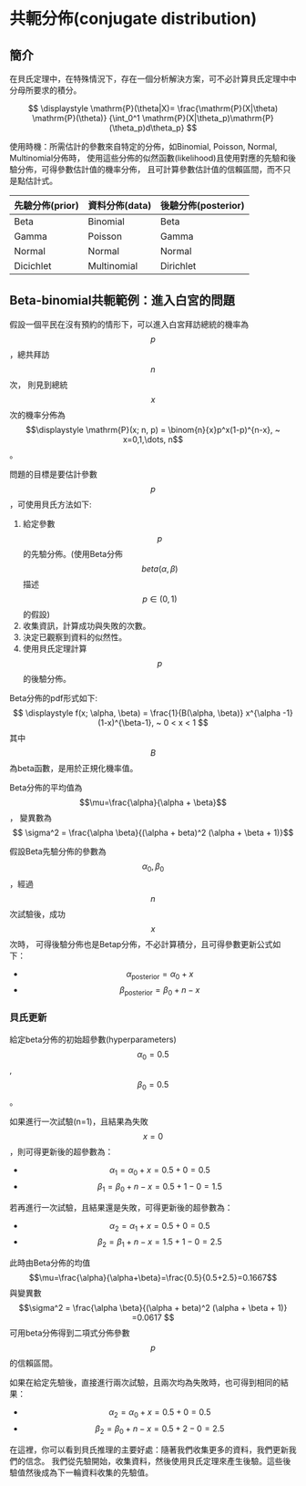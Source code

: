 # 共軛分佈(conjugate distribution)

## 簡介

在貝氏定理中，在特殊情況下，存在一個分析解決方案，可不必計算貝氏定理中中分母所要求的積分。

$$
\displaystyle \mathrm{P}(\theta|X)=
\frac{\mathrm{P}(X|\theta) \mathrm{P}(\theta)}
{\int_0^1 \mathrm{P}(X|\theta_p)\mathrm{P}(\theta_p)d\theta_p}
$$

使用時機：所需估計的參數來自特定的分佈，如Binomial, Poisson, Normal, Multinomial分佈時，
使用這些分佈的似然函數(likelihood)且使用對應的先驗和後驗分佈，可得參數估計值的機率分佈，
且可計算參數估計值的信賴區間，而不只是點估計式。


| 先驗分佈(prior)             | 資料分佈(data)  | 後驗分佈(posterior) |
|-------------------------| ----------- | --------------- |
| Beta | Binomial    | Beta            |
| Gamma                   | Poisson     | Gamma           |
| Normal                  | Normal      | Normal          |
| Dicichlet               | Multinomial | Dirichlet       |

## Beta-binomial共軛範例：進入白宮的問題

假設一個平民在沒有預約的情形下，可以進入白宮拜訪總統的機率為$$p$$，總共拜訪$$n$$次，
則見到總統$$x$$次的機率分佈為$$\displaystyle \mathrm{P}(x; n, p) = \binom{n}{x}p^x(1-p)^{n-x}, ~ x=0,1,\dots, n$$。

問題的目標是要估計參數$$p$$，可使用貝氏方法如下:
1. 給定參數$$p$$的先驗分佈。(使用Beta分佈$$beta(\alpha, \beta)$$描述$$p \in (0,1)$$的假設)
2. 收集資訊，計算成功與失敗的次數。
3. 決定已觀察到資料的似然性。
4. 使用貝氏定理計算$$p$$的後驗分佈。

Beta分佈的pdf形式如下:
$$
\displaystyle f(x; \alpha, \beta) = \frac{1}{B(\alpha, \beta)} x^{\alpha -1} (1-x)^{\beta-1}, ~ 0 < x < 1
$$
其中$$B$$為beta函數，是用於正規化機率值。

Beta分佈的平均值為$$\mu=\frac{\alpha}{\alpha + \beta}$$，
變異數為$$ \sigma^2 = \frac{\alpha \beta}{(\alpha + beta)^2 (\alpha + \beta + 1)}$$

假設Beta先驗分佈的參數為$$\alpha_0, \beta_0$$，經過$$n$$次試驗後，成功$$x$$次時，
可得後驗分佈也是Betap分佈，不必計算積分，且可得參數更新公式如下：
* $$ \alpha_{\text{posterior}} = \alpha_0 + x $$
* $$ \beta_{\text{posterior}} = \beta_0 + n - x $$

### 貝氏更新

給定beta分佈的初始超參數(hyperparameters)$$\alpha_0=0.5$$, $$\beta_0=0.5$$。

如果進行一次試驗(n=1)，且結果為失敗$$x=0$$，則可得更新後的超參數為：
* $$\alpha_1 = \alpha_0 + x = 0.5 + 0 = 0.5$$
* $$\beta_1 = \beta_0 + n - x = 0.5 +1 - 0 = 1.5$$

若再進行一次試驗，且結果還是失敗，可得更新後的超參數為：
* $$\alpha_2 = \alpha_1 + x = 0.5 + 0 = 0.5$$
* $$\beta_2 = \beta_1 + n - x = 1.5 +1 - 0 = 2.5$$

此時由Beta分佈的均值$$\mu=\frac{\alpha}{\alpha+\beta}=\frac{0.5}{0.5+2.5}=0.1667$$
與變異數$$\sigma^2 = \frac{\alpha \beta}{(\alpha + beta)^2 (\alpha + \beta + 1)} =0.0617 $$
可用beta分佈得到二項式分佈參數$$p$$的信賴區間。

如果在給定先驗後，直接進行兩次試驗，且兩次均為失敗時，也可得到相同的結果：
* $$\alpha_2 = \alpha_0 + x = 0.5 + 0 = 0.5$$
* $$\beta_2 = \beta_0 + n - x = 0.5 +2 - 0 = 2.5$$

在這裡，你可以看到貝氏推理的主要好處：隨著我們收集更多的資料，我們更新我們的信念。
我們從先驗開始，收集資料，然後使用貝氏定理來產生後驗。這些後驗值然後成為下一輪資料收集的先驗值。


